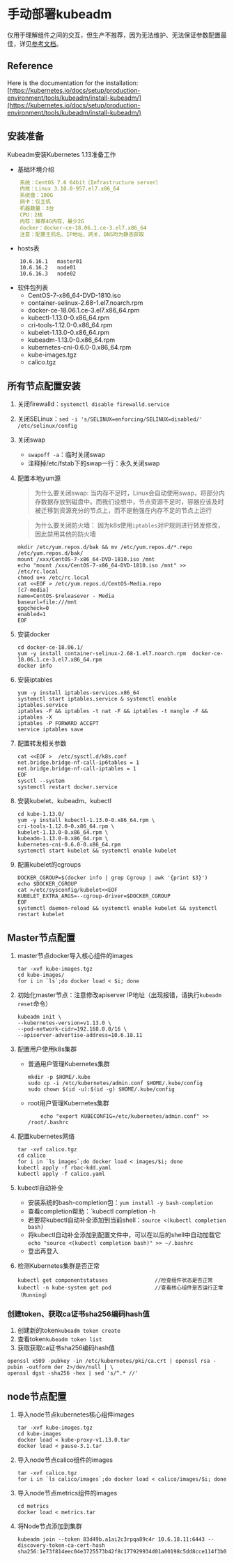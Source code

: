 # 手动部署kubeadm

仅用于理解组件之间的交互，但生产不推荐，因为无法维护、无法保证参数配置最佳，详见[参考文档](https://github.com/kelseyhightower/kubernetes-the-hard-way)。

## Reference

Here is the documentation for the installation:
[https://kubernetes.io/docs/setup/production-environment/tools/kubeadm/install-kubeadm/](https://kubernetes.io/docs/setup/production-environment/tools/kubeadm/install-kubeadm/)

## 安装准备

Kubeadm安装Kubernetes 1.13准备工作

- 基础环境介绍

```yaml
    系统：CentOS 7.6 64bit（Infrastructure server）
    内核：Linux 3.10.0-957.el7.x86_64  
    系统盘：100G
    网卡：仅主机  
    机器数量：3台
    CPU：2核
    内存：推荐4G内存，最少2G
    docker：docker-ce-18.06.1.ce-3.el7.x86_64
    注意：配置主机名、IP地址、网关、DNS均为静态获取
```

- hosts表

```text
    10.6.16.1   master01
    10.6.16.2   node01
    10.6.16.3   node02
```

- 软件包列表
  - CentOS-7-x86_64-DVD-1810.iso
  - container-selinux-2.68-1.el7.noarch.rpm  
  - docker-ce-18.06.1.ce-3.el7.x86_64.rpm
  - kubectl-1.13.0-0.x86_64.rpm
  - cri-tools-1.12.0-0.x86_64.rpm
  - kubelet-1.13.0-0.x86_64.rpm
  - kubeadm-1.13.0-0.x86_64.rpm
  - kubernetes-cni-0.6.0-0.x86_64.rpm
  - kube-images.tgz
  - calico.tgz

## 所有节点配置安装

1. 关闭firewalld：`systemctl disable firewalld.service`
2. 关闭SELinux：`sed -i 's/SELINUX=enforcing/SELINUX=disabled/' /etc/selinux/config`
3. 关闭swap
     - `swapoff -a`：临时关闭swap
     - 注释掉/etc/fstab下的swap一行：永久关闭swap
4. 配置本地yum源

    > 为什么要关闭swap: 当内存不足时，Linux会自动使用swap，将部分内存数据存放到磁盘中。而我们设想中，节点资源不足时，容器应该及时被迁移到资源充分的节点上，而不是勉强在内存不足的节点上运行

    > 为什么要关闭防火墙： 因为k8s使用`iptables`对IP规则进行转发修改，因此禁用其他的防火墙

    ```shell
    mkdir /etc/yum.repos.d/bak && mv /etc/yum.repos.d/*.repo /etc/yum.repos.d/bak/
    mount /xxx/CentOS-7-x86_64-DVD-1810.iso /mnt
    echo "mount /xxx/CentOS-7-x86_64-DVD-1810.iso /mnt" >> /etc/rc.local
    chmod u+x /etc/rc.local
    cat <<EOF > /etc/yum.repos.d/CentOS-Media.repo
    [c7-media]
    name=CentOS-$releasever - Media
    baseurl=file:///mnt
    gpgcheck=0
    enabled=1
    EOF
    ```

5. 安装docker

    ```shell
    cd docker-ce-18.06.1/
    yum -y install container-selinux-2.68-1.el7.noarch.rpm  docker-ce-18.06.1.ce-3.el7.x86_64.rpm
    docker info
    ```

6. 安装iptables

    ```shell
    yum -y install iptables-services.x86_64
    systemctl start iptables.service & systemctl enable iptables.service 
    iptables -F && iptables -t nat -F && iptables -t mangle -F && iptables -X
    iptables -P FORWARD ACCEPT
    service iptables save
    ```

7. 配置转发相关参数

    ```shell
    cat <<EOF >  /etc/sysctl.d/k8s.conf
    net.bridge.bridge-nf-call-ip6tables = 1
    net.bridge.bridge-nf-call-iptables = 1
    EOF
    sysctl --system
    systemctl restart docker.service
    ```

8. 安装kubelet、kubeadm、kubectl

    ```shell
    cd kube-1.13.0/
    yum -y install kubectl-1.13.0-0.x86_64.rpm \
    cri-tools-1.12.0-0.x86_64.rpm \
    kubelet-1.13.0-0.x86_64.rpm \
    kubeadm-1.13.0-0.x86_64.rpm \
    kubernetes-cni-0.6.0-0.x86_64.rpm
    systemctl start kubelet && systemctl enable kubelet
    ```

9. 配置kubelet的cgroups

    ```shell
    DOCKER_CGROUP=$(docker info | grep Cgroup | awk '{print $3}')
    echo $DOCKER_CGROUP
    cat >/etc/sysconfig/kubelet<<EOF
    KUBELET_EXTRA_ARGS=--cgroup-driver=$DOCKER_CGROUP
    EOF
    systemctl daemon-reload && systemctl enable kubelet && systemctl restart kubelet
    ```

## Master节点配置

1. master节点docker导入核心组件的images

    ```shell
    tar -xvf kube-images.tgz
    cd kube-images/
    for i in `ls`;do docker load < $i; done
    ```

2. 初始化master节点：注意修改apiserver IP地址（出现报错，请执行`kubeadm reset`命令）

    ```shell
    kubeadm init \
    --kubernetes-version=v1.13.0 \
    --pod-network-cidr=192.168.0.0/16 \
    --apiserver-advertise-address=10.6.18.11
    ```

3. 配置用户使用k8s集群
     - 普通用户管理Kubernetes集群

       ```shell
       mkdir -p $HOME/.kube
       sudo cp -i /etc/kubernetes/admin.conf $HOME/.kube/config
       sudo chown $(id -u):$(id -g) $HOME/.kube/config
       ```

     - root用户管理Kubernetes集群

        ```shell
            echo "export KUBECONFIG=/etc/kubernetes/admin.conf" >> /root/.bashrc
        ```

4. 配置kubernetes网络

    ```shell
    tar -xvf calico.tgz
    cd calico
    for i in `ls images`;do docker load < images/$i; done
    kubectl apply -f rbac-kdd.yaml
    kubectl apply -f calico.yaml
    ```

5. kubectl自动补全
     - 安装系统的bash-completion包：`yum install -y bash-completion`
     - 查看completion帮助：`kubectl completion -h
     - 若要将kubectl自动补全添加到当前shell：`source <(kubectl completion bash)`
     - 将kubectl自动补全添加到配置文件中，可以在以后的shell中自动加载它`echo "source <(kubectl completion bash)" >> ~/.bashrc`
     - 登出再登入

6. 检测Kubernetes集群是否正常

    ```shell
    kubectl get componentstatuses               //检查组件状态是否正常
    kubectl -n kube-system get pod              //查看核心组件是否运行正常（Running）
    ```

### 创建token、获取ca证书sha256编码hash值

1. 创建新的token`kubeadm token create`
2. 查看token`kubeadm token list`
3. 获取获取ca证书sha256编码hash值

```shell
openssl x509 -pubkey -in /etc/kubernetes/pki/ca.crt | openssl rsa -pubin -outform der 2>/dev/null | \
openssl dgst -sha256 -hex | sed 's/^.* //'
```

## node节点配置

1. 导入node节点kubernetes核心组件images

    ```shell
    tar -xvf kube-images.tgz
    cd kube-images
    docker load < kube-proxy-v1.13.0.tar
    docker load < pause-3.1.tar
    ```

2. 导入node节点calico组件的images

    ```shell
    tar -xvf calico.tgz
    for i in `ls calico/images`;do docker load < calico/images/$i; done
    ```

3. 导入node节点metrics组件的images

    ```shell
    cd metrics
    docker load < metrics.tar
    ```

4. 将Node节点添加到集群

    ```shell
    kubeadm join --token 83d49b.a1ai2c3rpqa89c4r 10.6.18.11:6443 --discovery-token-ca-cert-hash sha256:1e73f814eec04e3725573b42f8c177929934d01a00198c5dd8cce114f3b0f525
    ```

